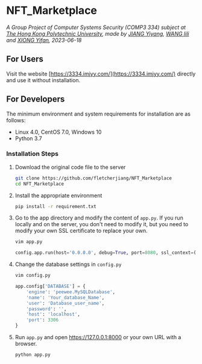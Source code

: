 # NFT_Marketplace

 *A Group Project of Computer Systems Security (COMP3
334) subject at [The Hong Kong Polytechnic University](https://www.polyu.edu.hk/), made by [JIANG Yiyang](https://github.com/fletcherjiang), [WANG lili]() and [XIONG Yifan](), 2023-06-18* 

## For Users
Visit the website [https://3334.imjyy.com/](https://3334.imjyy.com/) directly and use it without installation.

## For Developers
The minimum environment and system requirements for installation are as follows:

- Linux 4.0, CentOS 7.0, Windows 10
- Python 3.7

### Installation Steps

1. Download the original code file to the server
    ```sh
    git clone https://github.com/fletcherjiang/NFT_Marketplace
    cd NFT_Marketplace
    ```

2. Install the appropriate environment
    ```sh
    pip install -r requirement.txt
    ```

3. Go to the app directory and modify the content of `app.py`. If you run locally and on the server, you don't need to modify it, but you need to modify your own SSL certificate to replace your own.
    ```python
    vim app.py
    ```
    ```python
    config.app.run(host='0.0.0.0', debug=True, port=8080, ssl_context=('fullchain.pem', 'privkey.key'))
    ```

4. Change the database settings in `config.py`
    ```python
    vim config.py
    ```
    ```python
    app.config['DATABASE'] = {
        'engine': 'peewee.MySQLDatabase',
        'name': 'Your_database_Name',
        'user': 'Database_user_name',
        'password': '',
        'host': 'localhost',
        'port': 3306
    }
    ```

5. Run `app.py` and open https://127.0.0.1:8000 or your own URL with a browser.
    ```sh
    python app.py
    ```

